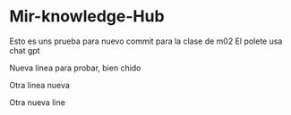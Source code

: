 # Mir-knowledge-Hub


Esto es uns prueba para nuevo commit para la clase de m02 
El polete usa chat gpt

Nueva linea para probar, bien chido

Otra linea nueva

Otra nueva line
